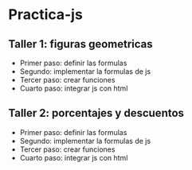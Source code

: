 # Practica-js

## Taller 1: figuras geometricas
- Primer paso: definir las formulas
- Segundo: implementar la formulas de js
- Tercer paso: crear funciones
- Cuarto paso: integrar js con html

## Taller 2: porcentajes y descuentos
- Primer paso: definir las formulas
- Segundo: implementar la formulas de js
- Tercer paso: crear funciones
- Cuarto paso: integrar js con html